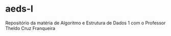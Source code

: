 # aeds-l

Repositório da matéria de Algoritmo e Estrutura de Dados 1 com o Professor Theldo Cruz Franqueira
